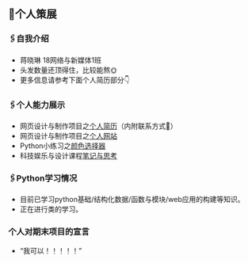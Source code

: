 ## 📌个人策展

### 🖇️自我介绍
* 蒋晓琳 18网络与新媒体1班
* 头发数量还顶得住，比较能熬🌞
* 更多信息请参考下面个人简历部分👇

### 🖇️个人能力展示

* 网页设计与制作项目之[个人简历](http://hyolynjang.gitee.io/resume/)（内附联系方式🎄）
* 网页设计与制作项目之[个人网站](https://hyolynjang.gitee.io/hyolynjang/)
* Python小练习之[颜色选择器](http://hyolynjang.pythonanywhere.com/)
* 科技娱乐与设计课程[笔记与思考](https://gitee.com/HyolynJang/Technology_Entertainment_Design
)

### 🖇️Python学习情况
* 目前已学习python基础/结构化数据/函数与模块/web应用的构建等知识。
* 正在进行类的学习。


### 个人对期末项目的宣言

* “我可以！！！！！”

